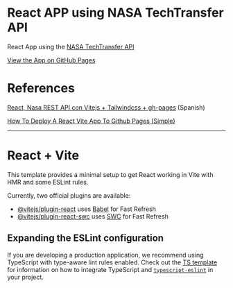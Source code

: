 # React APP using NASA TechTransfer API 

React App using the [NASA TechTransfer API](https://api.nasa.gov/#techtransfer)

[View the App on GitHub Pages](https://joeaoregan.github.io/react-nasa-techtransfer-api-app/)

# References

[React, Nasa REST API con Vitejs + Tailwindcss + gh-pages](https://www.youtube.com/watch?v=C-srYIh1Gvk) (Spanish)

[How To Deploy A React Vite App To Github Pages (Simple)](https://www.youtube.com/watch?v=hn1IkJk24ow)

---

# React + Vite

This template provides a minimal setup to get React working in Vite with HMR and some ESLint rules.

Currently, two official plugins are available:

- [@vitejs/plugin-react](https://github.com/vitejs/vite-plugin-react/blob/main/packages/plugin-react) uses [Babel](https://babeljs.io/) for Fast Refresh
- [@vitejs/plugin-react-swc](https://github.com/vitejs/vite-plugin-react/blob/main/packages/plugin-react-swc) uses [SWC](https://swc.rs/) for Fast Refresh

## Expanding the ESLint configuration

If you are developing a production application, we recommend using TypeScript with type-aware lint rules enabled. Check out the [TS template](https://github.com/vitejs/vite/tree/main/packages/create-vite/template-react-ts) for information on how to integrate TypeScript and [`typescript-eslint`](https://typescript-eslint.io) in your project.
